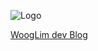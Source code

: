 ![Logo](https://user-images.githubusercontent.com/51357635/174721635-604cd749-8fba-48f0-b088-4f1a541ea83d.svg)

[WoogLim dev Blog](https://wooglim.dev)
